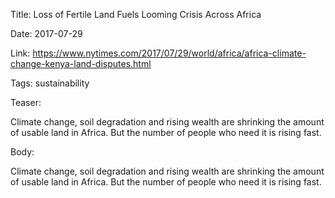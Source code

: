 Title: Loss of Fertile Land Fuels Looming Crisis Across Africa

Date: 2017-07-29

Link: https://www.nytimes.com/2017/07/29/world/africa/africa-climate-change-kenya-land-disputes.html

Tags: sustainability

Teaser:

Climate change, soil degradation and rising wealth are shrinking the amount of usable land in Africa. But the number of people who need it is rising fast.

Body:

Climate change, soil degradation and rising wealth are shrinking the amount of usable land in Africa. But the number of people who need it is rising fast.
